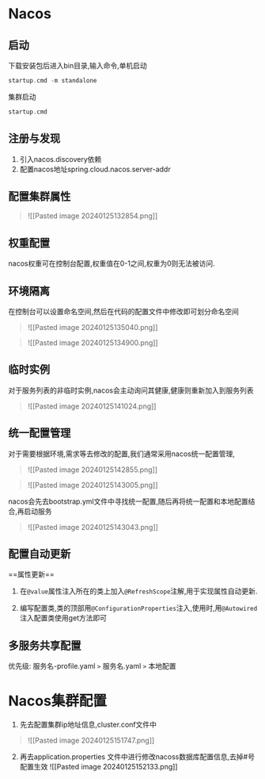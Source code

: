 # Nacos

## 启动

下载安装包后进入bin目录,输入命令,单机启动

```c
startup.cmd -m standalone
```

集群启动

```c
startup.cmd
```

## 注册与发现

1. 引入nacos.discovery依赖
2. 配置nacos地址spring.cloud.nacos.server-addr

## 配置集群属性

>![[Pasted image 20240125132854.png]]


## 权重配置

nacos权重可在控制台配置,权重值在0-1之间,权重为0则无法被访问.

## 环境隔离

在控制台可以设置命名空间,然后在代码的配置文件中修改即可划分命名空间

>![[Pasted image 20240125135040.png]]

>![[Pasted image 20240125134900.png]]

## 临时实例

对于服务列表的非临时实例,nacos会主动询问其健康,健康则重新加入到服务列表

>![[Pasted image 20240125141024.png]]


## 统一配置管理

对于需要根据环境,需求等去修改的配置,我们通常采用nacos统一配置管理,

>![[Pasted image 20240125142855.png]]

>![[Pasted image 20240125143005.png]]

nacos会先去bootstrap.yml文件中寻找统一配置,随后再将统一配置和本地配置结合,再启动服务

>![[Pasted image 20240125143043.png]]


## 配置自动更新

==属性更新==

1. 在`@value`属性注入所在的类上加入`@RefreshScope`注解,用于实现属性自动更新.

2. 编写配置类,类的顶部用`@ConfigurationProperties`注入,使用时,用`@Autowired`注入配置类使用get方法即可


## 多服务共享配置

优先级:
服务名-profile.yaml `>` 服务名.yaml `>` 本地配置

# Nacos集群配置

1. 先去配置集群ip地址信息,cluster.conf文件中

>![[Pasted image 20240125151747.png]]

2. 再去application.properties 文件中进行修改nacoss数据库配置信息,去掉#号配置生效
![[Pasted image 20240125152133.png]]




